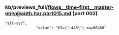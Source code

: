 ### kb/previews_full/flows__time-first__master-only@auth.har.part015.md (part 002)

```md
"alt-svc",
              "value": "h3=\":443\"; ma=86400"
    
```

```

